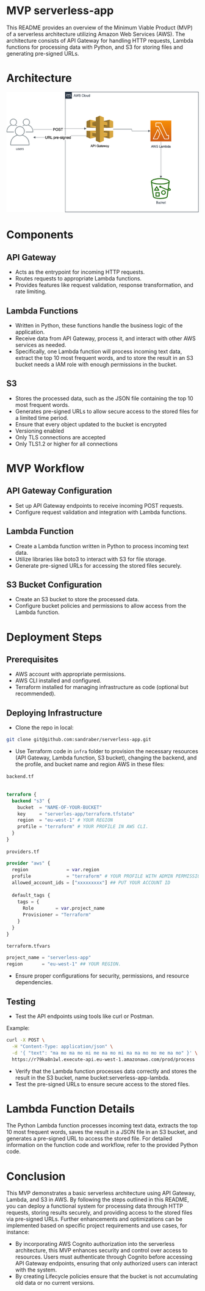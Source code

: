 # MVP serverless-app

This README provides an overview of the Minimum Viable Product (MVP) of a serverless architecture utilizing Amazon Web Services (AWS). The architecture consists of API Gateway for handling HTTP requests, Lambda functions for processing data with Python, and S3 for storing files and generating pre-signed URLs.

# Architecture

![arch](arch.drawio.png)

# Components

## API Gateway

- Acts as the entrypoint for incoming HTTP requests.
- Routes requests to appropriate Lambda functions.
- Provides features like request validation, response transformation, and rate limiting.

## Lambda Functions

- Written in Python, these functions handle the business logic of the application.
- Receive data from API Gateway, process it, and interact with other AWS services as needed.
- Specifically, one Lambda function will process incoming text data, extract the top 10 most frequent words, and to store the result in an S3 bucket needs a IAM role with enough permissions in the bucket.

## S3

- Stores the processed data, such as the JSON file containing the top 10 most frequent words.
- Generates pre-signed URLs to allow secure access to the stored files for a limited time period.
- Ensure that every object updated to the bucket is encrypted
- Versioning enabled
- Only TLS connections are accepted
- Only TLS1.2 or higher for all connections


# MVP Workflow

## API Gateway Configuration

- Set up API Gateway endpoints to receive incoming POST requests.
- Configure request validation and integration with Lambda functions.

## Lambda Function

- Create a Lambda function written in Python to process incoming text data.
- Utilize libraries like boto3 to interact with S3 for file storage.
- Generate pre-signed URLs for accessing the stored files securely.

## S3 Bucket Configuration

- Create an S3 bucket to store the processed data.
- Configure bucket policies and permissions to allow access from the Lambda function.

# Deployment Steps

## Prerequisites

- AWS account with appropriate permissions.
- AWS CLI installed and configured.
- Terraform installed for managing infrastructure as code (optional but recommended).

## Deploying Infrastructure

- Clone the repo in local:

```bash
git clone git@github.com:sandraber/serverless-app.git
```

- Use Terraform code in `infra` folder to provision the necessary resources (API Gateway, Lambda function, S3 bucket), changing the backend, and the profile, and bucket name and region AWS in these files:

 `backend.tf`
```terraform

terraform {
  backend "s3" {
    bucket  = "NAME-OF-YOUR-BUCKET"
    key     = "serverles-app/terraform.tfstate"
    region  = "eu-west-1" # YOUR REGION
    profile = "terraform" # YOUR PROFILE IN AWS CLI.
  }
}
```
 `providers.tf`
```terraform
provider "aws" {
  region              = var.region
  profile             = "terraform" # YOUR PROFILE WITH ADMIN PERMISSIONS IN AWS.
  allowed_account_ids = ["xxxxxxxxx"] ## PUT YOUR ACCOUNT ID

  default_tags {
    tags = {
      Role        = var.project_name
      Provisioner = "Terraform"
    }
  }
}
```
 `terraform.tfvars`
```terraform
project_name = "serverless-app"
region       = "eu-west-1" ## YOUR REGION.
```
- Ensure proper configurations for security, permissions, and resource dependencies.

## Testing

- Test the API endpoints using tools like curl or Postman.

 Example:
```bash
curl -X POST \
  -H "Content-Type: application/json" \
  -d '{ "text": "ma mo ma mo mi me ma mo mi ma ma mo mo me ma mo" }' \
  https://r79ka8n1wl.execute-api.eu-west-1.amazonaws.com/prod/process
```
- Verify that the Lambda function processes data correctly and stores the result in the S3 bucket, name bucket:serverless-app-lambda.
- Test the pre-signed URLs to ensure secure access to the stored files.

# Lambda Function Details
The Python Lambda function processes incoming text data, extracts the top 10 most frequent words, saves the result in a JSON file in an S3 bucket, and generates a pre-signed URL to access the stored file. For detailed information on the function code and workflow, refer to the provided Python code.

# Conclusion
This MVP demonstrates a basic serverless architecture using API Gateway, Lambda, and S3 in AWS. By following the steps outlined in this README, you can deploy a functional system for processing data through HTTP requests, storing results securely, and providing access to the stored files via pre-signed URLs. Further enhancements and optimizations can be implemented based on specific project requirements and use cases, for instance:
 
- By incorporating AWS Cognito authorization into the serverless architecture, this MVP enhances security and control over access to resources. Users must authenticate through Cognito before accessing API Gateway endpoints, ensuring that only authorized users can interact with the system.
- By creating Lifecycle policies ensure that the bucket is not accumulating old data or no current versions.
